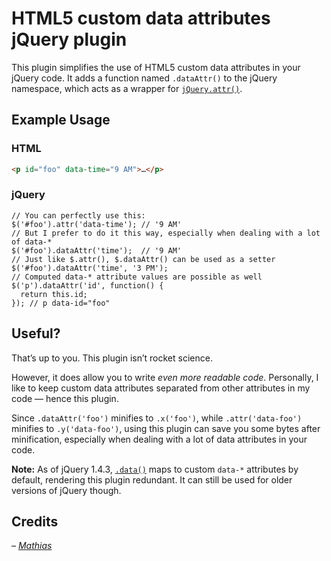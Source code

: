 # HTML5 custom data attributes jQuery plugin

This plugin simplifies the use of HTML5 custom data attributes in your jQuery code. It adds a function named `.dataAttr()` to the jQuery namespace, which acts as a wrapper for [`jQuery.attr()`](http://api.jquery.com/attr/).

## Example Usage

### HTML

```html
<p id="foo" data-time="9 AM">…</p>
```

### jQuery

```
// You can perfectly use this:
$('#foo').attr('data-time'); // '9 AM'
// But I prefer to do it this way, especially when dealing with a lot of data-*
$('#foo').dataAttr('time');  // '9 AM'
// Just like $.attr(), $.dataAttr() can be used as a setter
$('#foo').dataAttr('time', '3 PM');
// Computed data-* attribute values are possible as well
$('p').dataAttr('id', function() {
  return this.id;
}); // p data-id="foo"
```

## Useful?

That’s up to you. This plugin isn’t rocket science.

However, it does allow you to write *even more readable code*. Personally, I like to keep custom data attributes separated from other attributes in my code — hence this plugin.

Since `.dataAttr('foo')` minifies to `.x('foo')`, while `.attr('data-foo')` minifies to `.y('data-foo')`, using this plugin can save you some bytes after minification, especially when dealing with a lot of data attributes in your code.

**Note:** As of jQuery 1.4.3, [`.data()`](http://api.jquery.com/data/) maps to custom `data-*` attributes by default, rendering this plugin redundant. It can still be used for older versions of jQuery though.

## Credits

_– [Mathias](http://mathiasbynens.be/)_
